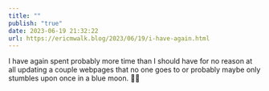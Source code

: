 ```yaml
---
title: ""
publish: "true"
date: 2023-06-19 21:32:22
url: https://ericmwalk.blog/2023/06/19/i-have-again.html
---
```

I have again spent probably more time than I should have for no reason at all updating a couple webpages that no one goes to or probably maybe only stumbles upon once in a blue moon. 🤷‍♂️